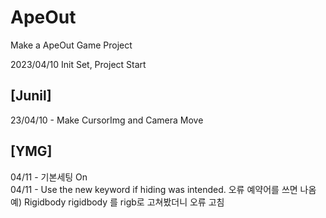# ApeOut
Make a ApeOut Game Project

2023/04/10 Init Set, Project Start


## [Junil]
23/04/10 - Make CursorImg and Camera Move    
   

## [YMG]
04/11 - 기본세팅 On    
04/11 - Use the new keyword if hiding was intended. 오류
예약어를 쓰면 나옴 
예) Rigidbody rigidbody 를 rigb로 고쳐봤더니 오류 고침    
